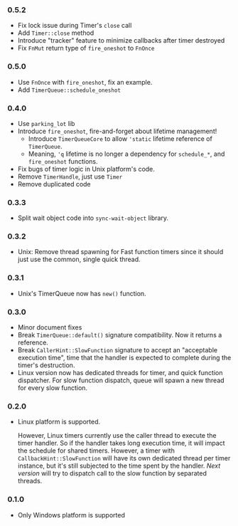 ### 0.5.2
- Fix lock issue during Timer's `close` call
- Add `Timer::close` method
- Introduce "tracker" feature to minimize callbacks after timer destroyed
- Fix `FnMut` return type of `fire_oneshot` to `FnOnce`

### 0.5.0
- Use `FnOnce` with `fire_oneshot`, fix an example.
- Add `TimerQueue::schedule_oneshot`

### 0.4.0
- Use `parking_lot` lib
- Introduce `fire_oneshot`, fire-and-forget about lifetime management!
  - Introduce `TimerQueueCore` to allow `'static` lifetime reference of `TimerQueue`.
  - Meaning, `'q` lifetime is no longer a dependency for `schedule_*`, and `fire_oneshot` functions.
- Fix bugs of timer logic in Unix platform's code.
- Remove `TimerHandle`, just use `Timer`
- Remove duplicated code

### 0.3.3
- Split wait object code into `sync-wait-object` library.

### 0.3.2
- Unix: Remove thread spawning for Fast function timers since it should just use the common, single quick thread.

### 0.3.1
- Unix's TimerQueue now has `new()` function.

### 0.3.0

- Minor document fixes
- Break `TimerQueue::default()` signature compatibility. Now it returns a reference.
- Break `CallerHint::SlowFunction` signature to accept an "acceptable execution time", time that the handler is 
  expected to complete during the timer's destruction.
- Linux version now has dedicated threads for timer, and quick function dispatcher. For slow function dispatch, queue
  will spawn a new thread for every slow function.

### 0.2.0

- Linux platform is supported.

  However, Linux timers currently use the caller thread to execute the timer handler. So if the handler takes long execution time, it will
  impact the schedule for shared timers. However, a timer with `CallbackHint::SlowFunction` will have its own dedicated thread per timer
  instance, but it's still subjected to the time spent by the handler. _Next version_ will try to dispatch call to the slow function by
  separated threads.

### 0.1.0
- Only Windows platform is supported